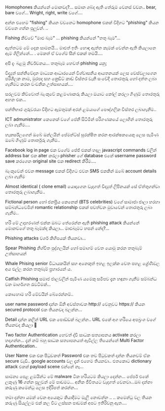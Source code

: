 Homophones කියන්නේ මොනවද?... සමාන ශබ්ද ඇති
තේරුම වෙනස් වචන.. bear, bare වගේ... Wright, right,
write වගේ....

අන්න එහෙම "fishing" කියන වචනෙට homophone
එකක් විදිහට "phishing" කියන වචනෙ ගන්න පුලුවන්.
.. 

Fishing කිව්වේ "මාළු බෑම" ... phishing කියන්නේ "තතු
බෑම"...

ඇත්තටම මේ දෙක සාමනයි... මාළුත් ඉතිං හොඳ
ඇත්ත කෑමක් වෙන්න ඇති කියලානෙ ඇම ගිලින්නේ...
. මෙකත් ඒ වගේම සීන් එකක් තමයි....

අපි දැං බළමු නිර්වචනය...
තතුබෑම හෙවත් phishing යනු;

විද්‍යුත් සන්නිවේදන මාධ්‍යක ආධාරයෙන් විශ්වාසනීය
ආයතනයක් ලෙස වෙස්වලාගෙන පරිශීලක නාම,
මුරපද සහ ක්‍රෙඩිට් කාඩ් විස්තර වැනි සංවේදී
තොරතුරු හෝ දත්ත ලබා ගැනීමට කරන වංචනික
උත්සාහයක්....

සරලවම කිව්වොත් බැංකුවේ කළමණාකරු කියලා
ඔයාට කෝල් කරලා ගිණුම් තොරතුරු අහන එක...

පන්තිභාර ගුරුවරයා විදිහට ඇමතුමක් අරන්
ළමයාගේ පෞද්ගලික විස්තර ලබාගැනීම..

ICT admunistrator කෙනෙක් වගේ පේනී සිටිමින්
පරිගණකයේ ලොගින් තොරතුරු ලබා  ගැනීම....

හැකර්ස්ලගෙන් ඔබේ ඔන්ලයින් පේමන්ට්ස් සුරක්ෂිත
කරන ආරක්ෂකයෙකු ලෙස පැමිණ ඔබේ ගිණුම්
තොර්තුරු ගැනීම..

Facebook log in page එක වගේම පේජ් එකක් හදල 
javascript commands වලින් address bar එක alter
කරලා phisher ගේ database එකේ username password
save කරගෙන original site එක redirect කිරීම....

බැංකුවෙන් එවන message එකක් විදිහට එවන SMS
එකකින් ඔබේ account details ලබා ගැනීම

Almost identical ( clone email) යොදාගෙන වැදගත්
විද්‍යුත් ලිපිනයක් සේ ඒත්තුගන්වා තොරතුරු
ලබාගැනීම..

Fictional person හෝ ජනප්‍රිය කෙනෙක්  (BTS
celebrities) වගේ සාමාජා ජාලා හරහා
සම්බන්ධවෙමින් romantic relationship එකක්
පවත්වන මුවාවෙන් තොරතුරු ලබා ගැනීම..

හරි මේ උදාහරණත් එක්ක ඔබට තේරෙන්න ඇති
phishing attack කියන්නේ මොනවගේ තතු බෑමක්ද
කියලා... මාළුබෑමට හපන් නේද?...

Phishing attacks වර්ග කිහිපයක් තියනවා...

Spear Phishing 
නිශ්චිත පුද්ගලයින් හෝ සමාගම් වෙත යොමු කරන
තතුබෑම් උත්සාහයන් 

Whale Phising
 senior විධායකයින් සහ අනෙකුත් ඉහළ ඉලක්ක වෙත
පහළ ශ්‍රේණිවල අය එල්ල කරන තතුබෑම් ප්‍රහාරයන්
ය. 

Catfish Phishing
සමාජ ජාලවලින් පැමිණ යමෙකු සමීපව දැන හඳුනා
ගැනීම සම්බන්ධ වන මාර්ගගත රැවටීමක්...

කොහොම හරි මේවයින් බේරෙන්නම්.. 

user name password දාන්න ඕනි අවස්තාවක http://
වෙනුවට https:// කියන secured protocol එක
තියනවද බලන්න...

Detail දාන්න කලින්  URL එක පොඩ්ඩක් බලන්න.. URL
එකේ අග හරියෙ අපබ්‍රංශ වගේ තියනවද කියලා 🤭

Two factor Authentication හෙවත් ද්වී සාධක
සත්‍යාපනය activate කරලා හදාගන්න... දැන් නම් බහු
සාධක සත්‍යාපනයත් ඇවිල්ල තියෙන්නේ Multi Factor
Authentication..

User Name එක එක පිටුවකත් Password එක තව
පිටුවකත් දාන්න තියනවම් ඒක secure වැඩී.. google
accounts වල දැන් එහෙම තියනවා.. එතකොට
dictionary attack එකක් payload scene එන්නේ නෑ... 

සාමන්‍ය පෙළ ළමයින්ට මේ malware ටික හරියටම
කියලා දෙන්න... පේපර් එකේ ලකුණු 16 ගන්න පුලුවන්
මේ පාඩමට... අනික ජීවිතයට වැදගත් වෙනවා...ඔබ
දන්නා කරුණු කමෙන්ටු ලෙස ඉදිරිපත් කරන්න... 

තමා දන්නා යමක් වෙන අයෙකුට කියාදීමට මැලි
නොවන්න .. .. කමෙන්ටු වල තියන කරුණු සියල්ලම
එක් කල  විට ලස්සන පාඩමක් අපට ඉතිරිවනු ඇත....
